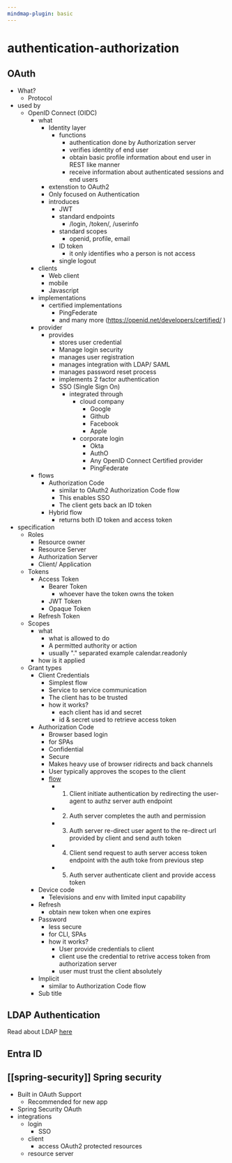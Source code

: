```yaml
---
mindmap-plugin: basic
---
```


# authentication-authorization

## OAuth

- What?
  - Protocol
- used by
  - OpenID Connect (OIDC)
    - what
      - Identity layer
        - functions
          - authentication done by Authorization server
          - verifies identity of end user
          - obtain basic profile information about end user
            in REST like manner
          - receive information about authenticated sessions
            and end users
      - extenstion to OAuth2
      - Only focused on Authentication
      - introduces
        - JWT
        - standard endpoints
          - /login, /token/, /userinfo
        - standard scopes
          - openid, profile, email
        - ID token
          - it only identifies who a person is not access
        - single logout
    - clients
      - Web client
      - mobile
      - Javascript
    - implementations
      - certified implementations
        - PingFederate
        - and many more (https://openid.net/developers/certified/ )
    - provider
      - provides
        - stores user credential
        - Manage login security
        - manages user registration
        - manages integration with LDAP/ SAML
        - manages password reset process
        - implements 2 factor authentication
        - SSO (Single Sign On)
          - integrated through
            - cloud company
              - Google
              - Github
              - Facebook
              - Apple
            - corporate login
              - Okta
              - AuthO
              - Any OpenID Connect Certified provider
              - PingFederate
    - flows
      - Authorization Code
        - similar to OAuth2 Authorization Code flow
        - This enables SSO
        - The client gets back an ID token
      - Hybrid flow
        - returns both ID token and access token
- specification
  - Roles
    - Resource owner
    - Resource Server
    - Authorization Server
    - Client/ Application
  - Tokens
    - Access Token
      - Bearer Token
        - whoever have the token owns the token
      - JWT Token
      - Opaque Token
    - Refresh Token
  - Scopes
    - what
      - what is allowed to do
      - A permitted authority or action
      - usually "." separated example calendar.readonly
    - how is it applied
  - Grant types
    - Client Credentials
      - Simplest flow
      - Service to service communication
      - The client has to be trusted
      - how it works?
        - each client has id and secret
        - id & secret used to retrieve access token
    - Authorization Code
      - Browser based login
      - for SPAs
      - Confidential
      - Secure
      - Makes heavy use of browser ridirects and back channels
      - User typically approves the scopes to the client
      - [flow](https://www.rfc-editor.org/rfc/rfc6749#section-4.1)
        - 1. Client initiate authentication by redirecting the user-agent to authz server auth endpoint
        - 2. Auth server completes the auth and permission
        - 3. Auth server re-direct user agent to the re-direct url provided by client and send auth token
        - 4. Client send request to auth server access token endpoint with the auth toke from previous step
        - 5. Auth server authenticate client and provide access token
    - Device code
      - Televisions and env with limited input capability
    - Refresh
      - obtain new token when one expires
    - Password
      - less secure
      - for CLI, SPAs
      - how it works?
        - User provide credentials to client
        - client use the credential to retrive access token from authorization server
        - user must trust the client absolutely
    - Implicit
      - similar to Authorization Code flow
    - Sub title

## LDAP Authentication

Read about LDAP [here](./ldap.md)

## Entra ID

## [[spring-security]] Spring security

- Built in OAuth Support
  - Recommended for new app
- Spring Security OAuth
- integrations
  - login
    - SSO
  - client
    - access OAuth2 protected resources
  - resource server

